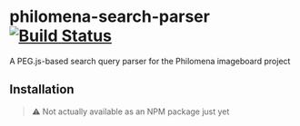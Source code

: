 # philomena-search-parser [![Build Status](https://travis-ci.com/SeinopSys/philomena-search-parser.svg?branch=master)](https://travis-ci.com/SeinopSys/philomena-search-parser)

A PEG.js-based search query parser for the Philomena imageboard project

## Installation

> ⚠ Not actually available as an NPM package just yet

<!--
```bash
npm i philomena-search-parser
# Alternatively
yarn add philomena-search-parser
```
-->


